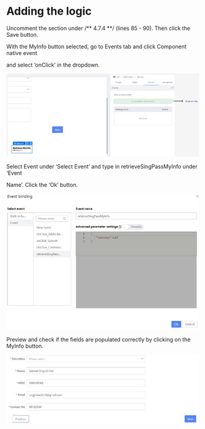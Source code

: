 # Adding the logic



Uncomment the section under /** 4.7.4 **/ (lines 85 - 90). Then click the Save button.





With the MyInfo button selected, go to Events tab and click Component native event

and select ‘onClick’ in the dropdown.



![Image Description](./images/image_39.jpeg)

Select Event under ‘Select Event’ and type in retrieveSingPassMyInfo under ‘Event



Name’. Click the ‘Ok’ button.



![Image Description](./images/image_40.jpeg)

Preview and check if the fields are populated correctly by clicking on the MyInfo button.



![Image Description](./images/image_41.jpeg)



